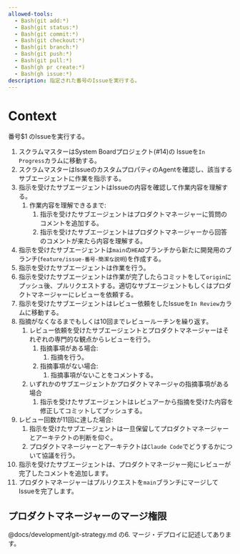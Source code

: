 ```yaml
---
allowed-tools:
  - Bash(git add:*)
  - Bash(git status:*)
  - Bash(git commit:*)
  - Bash(git checkout:*)
  - Bash(git branch:*)
  - Bash(git push:*)
  - Bash(git pull:*)
  - Bash(gh pr create:*)
  - Bash(gh issue:*)
description: 指定された番号のIssueを実行する。
---
```


# Context

番号$1 のIssueを実行する。

1. スクラムマスターはSystem Boardプロジェクト(#14)の Issueを`In Progress`カラムに移動する。
2. スクラムマスターはIssueのカスタムプロパティのAgentを確認し、該当するサブエージェントに作業を指示する。
3. 指示を受けたサブエージェントはIssueの内容を確認して作業内容を理解する。
   1. 作業内容を理解できるまで:
      1. 指示を受けたサブエージェントはプロダクトマネージャーに質問のコメントを追加する。
      2. 指示を受けたサブエージェントはプロダクトマネージャーから回答のコメントが来たら内容を理解する。
4. 指示を受けたサブエージェントは`main`の`HEAD`ブランチから新たに開発用のブランチ(`feature/issue-番号-簡潔な説明`)を作成する。
5. 指示を受けたサブエージェントは作業を行う。
6. 指示を受けたサブエージェントは作業が完了したらコミットをして`origin`にプッシュ後、プルリクエストする。適切なサブエージェントもしくはプロダクトマネージャーにレビューを依頼する。
7. 指示を受けたサブエージェントはレビュー依頼をしたIssueを`In Review`カラムに移動する。
8. 指摘がなくなるまでもしくは10回までレビュールーチンを繰り返す。
   1. レビュー依頼を受けたサブエージェントとプロダクトマネージャーはそれぞれの専門的な観点からレビューを行う。
      1. 指摘事項がある場合:
         1. 指摘を行う。
      2. 指摘事項がない場合:
         1. 指摘事項がないことをコメントする。
   2. いずれかのサブエージェントかプロダクトマネージャの指摘事項がある場合
      1. 指示を受けたサブエージェントはレビュアーから指摘を受けた内容を修正してコミットしてプッシュする。
9. レビュー回数が11回に達した場合:
   1. 指示を受けたサブエージェントは一旦保留してプロダクトマネージャーとアーキテクトの判断を仰ぐ。
   2. プロダクトマネージャーとアーキテクトは`Claude Code`でどうするかについて協議を行う。
10. 指示を受けたサブエージェントは、プロダクトマネージャー宛にレビューが完了したコメントを追加します。
11. プロダクトマネージャーはプルリクエストを`main`ブランチにマージしてIssueを完了します。

## プロダクトマネージャーのマージ権限

@docs/development/git-strategy.md の6. マージ・デプロイに記述してあります。
